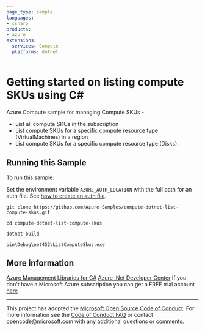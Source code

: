 ```yaml
---
page_type: sample
languages:
- csharp
products:
- azure
extensions:
  services: Compute
  platforms: dotnet
---
```


# Getting started on listing compute SKUs using C# #

 Azure Compute sample for managing Compute SKUs -
  - List all compute SKUs in the subscription
  - List compute SKUs for a specific compute resource type (VirtualMachines) in a region
  - List compute SKUs for a specific compute resource type (Disks).


## Running this Sample ##

To run this sample:

Set the environment variable `AZURE_AUTH_LOCATION` with the full path for an auth file. See [how to create an auth file](https://github.com/Azure/azure-libraries-for-net/blob/master/AUTH.md).

    git clone https://github.com/Azure-Samples/compute-dotnet-list-compute-skus.git

    cd compute-dotnet-list-compute-skus

    dotnet build

    bin\Debug\net452\ListComputeSkus.exe

## More information ##

[Azure Management Libraries for C#](https://github.com/Azure/azure-sdk-for-net/tree/Fluent)
[Azure .Net Developer Center](https://azure.microsoft.com/en-us/develop/net/)
If you don't have a Microsoft Azure subscription you can get a FREE trial account [here](http://go.microsoft.com/fwlink/?LinkId=330212)

---

This project has adopted the [Microsoft Open Source Code of Conduct](https://opensource.microsoft.com/codeofconduct/). For more information see the [Code of Conduct FAQ](https://opensource.microsoft.com/codeofconduct/faq/) or contact [opencode@microsoft.com](mailto:opencode@microsoft.com) with any additional questions or comments.